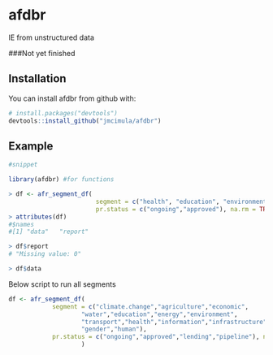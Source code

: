 # afdbr

IE from unstructured data 

###Not yet finished

## Installation

You can install afdbr from github with:

``` r
# install.packages("devtools")
devtools::install_github("jmcimula/afdbr")
```

## Example

``` r
#snippet

library(afdbr) #for functions

> df <- afr_segment_df(
                        segment = c("health", "education", "environment", "agriculture"),
                        pr.status = c("ongoing","approved"), na.rm = TRUE)				
> attributes(df)
#$names
#[1] "data"   "report"

> df$report
# "Missing value: 0"

> df$data

``` 
Below script to run all segments

``` r
df <- afr_segment_df(
			segment = c("climate.change","agriculture","economic",
					"water","education","energy","environment",
					"transport","health","information","infrastructure",
					"gender","human"),
			pr.status = c("ongoing","approved","lending","pipeline"), na.rm = TRUE
                    )
```
